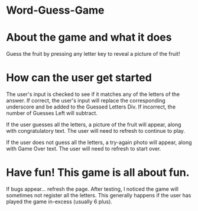 # Word-Guess-Game

# About the game and what it does
Guess the fruit by pressing any letter key to reveal a picture of the fruit! 

# How can the user get started
The user's input is checked to see if it matches any of the letters of the answer. If correct, the user's input will replace the corresponding underscore and be added to the Guessed Letters Div. If incorrect, the number of Guesses Left will subtract.

If the user guesses all the letters, a picture of the fruit will appear, along with congratulatory text. The user will need to refresh to continue to play.

If the user does not guess all the letters, a try-again photo will appear, along with Game Over text. The user will need to refresh to start over.

# Have fun! This game is all about fun.
If bugs appear...
refresh the page. After testing, I noticed the game will sometimes not register all the letters. This generally happens if the user has played the game in-excess (usually 6 plus).
